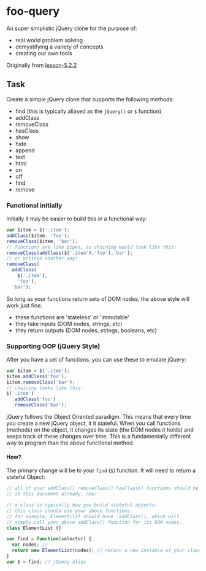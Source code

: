 # foo-query

An super simplistic jQuery clone for the purpose of:

- real world problem solving
- demystifying a variety of concepts
- creating our own tools

Originally from [lesson-5.2.2](../../lessons/basics/lesson-5.2.2.constructors-and-classes.md)

## Task

Create a simple jQuery clone that supports the following methods:

- find (this is typically aliased as the `jQuery()` or `$` function)
- addClass
- removeClass
- hasClass
- show
- hide
- append
- text
- html
- on
- off
- find
- remove


### Functional initially

Initially it may be easier to build this in a functional way:

```JavaScript
var $item = $('.item');
addClass($item, 'foo');
removeClass($item, 'bar');
// functions are like pipes, so chaining would look like this:
removeClass(addClass($('.item'),'foo'),'bar');
// or written another way:
removeClass(
  addClass(
    $('.item'),
    'foo'),
  'bar');
```

So long as your functions return sets of DOM nodes, the above style will work just fine.

- these functions are 'stateless' or 'immutable'
- they take inputs (DOM nodes, strings, etc)
- they return outputs (DOM nodes, strings, booleans, etc)

### Supporting OOP (jQuery Style)

After you have a set of functions, you can use these to emulate jQuery:

```JavaScript
var $item = $('.item');
$item.addClass('foo');
$item.removeClass('bar');
// chaining looks like this:
$('.item')
  .addClass('foo')
  .removeClass('bar');
```

jQuery follows the Object Oriented paradigm.  This means that every time you create a new jQuery
object, it it stateful.  When you call functions (methods) on the object, it changes its state
(the DOM nodes it holds) and keeps track of these changes over time. This is a fundamentally different
way to program than the above functional method.

#### How?

The primary change will be to your `find` (`$`) function.  It will need to return a stateful Object:

```JavaScript
// all of your addClass() removeClass() hasClass() functions should be
// in this document already. now:

// a class is typically how you build stateful objects:
// this class should use your above functions.
// for example, ElementList should have .addClass(), which will
// simply call your above addClass() function for its DOM nodes.
class ElementList {}

var find = function(selector) {
  var nodes; //
  return new ElementList(nodes); // return a new instance of your class
}
var $ = find; // jQuery alias 

```
